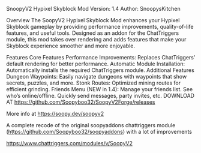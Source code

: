 SnoopyV2 Hypixel Skyblock Mod
Version: 1.4
Author: SnoopysKitchen

Overview
The SoopyV2 Hypixel Skyblock Mod enhances your Hypixel Skyblock gameplay by providing performance improvements, quality-of-life features, and useful tools. Designed as an addon for the ChatTriggers module, this mod takes over rendering and adds features that make your Skyblock experience smoother and more enjoyable.

Features
Core Features
Performance Improvements: Replaces ChatTriggers’ default rendering for better performance.
Automatic Module Installation: Automatically installs the required ChatTriggers module.
Additional Features
Dungeon Waypoints: Easily navigate dungeons with waypoints that show secrets, puzzles, and more.
Stonk Routes: Optimized mining routes for efficient grinding.
Friends Menu (NEW in 1.4):
Manage your friends list.
See who’s online/offline.
Quickly send messages, party invites, etc.
DOWNLOAD AT https://github.com/Soopyboo32/SoopyV2Forge/releases

More info at https://soopy.dev/soopyv2

A complete recode of the original soopyaddons chattriggers module (https://github.com/Soopyboo32/soopyaddons) with a lot of improvements

https://www.chattriggers.com/modules/v/SoopyV2
